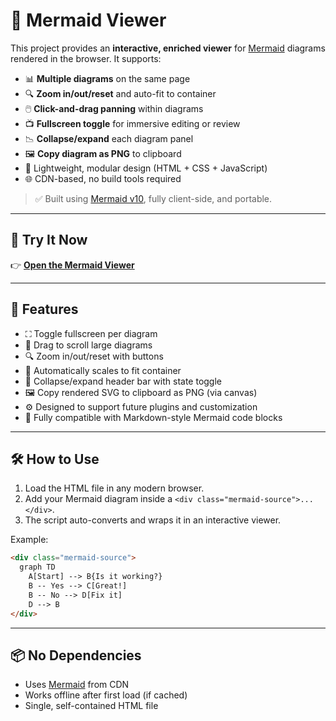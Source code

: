 # 🧠 Mermaid Viewer

This project provides an **interactive, enriched viewer** for [Mermaid](https://mermaid-js.github.io/) diagrams rendered in the browser. It supports:

* 📊 **Multiple diagrams** on the same page
* 🔍 **Zoom in/out/reset** and auto-fit to container
* 🖱️ **Click-and-drag panning** within diagrams
* 📺 **Fullscreen toggle** for immersive editing or review
* 📉 **Collapse/expand** each diagram panel
* 🖼️ **Copy diagram as PNG** to clipboard
* 🧩 Lightweight, modular design (HTML + CSS + JavaScript)
* 🌐 CDN-based, no build tools required

> ✅ Built using [Mermaid v10](https://github.com/mermaid-js/mermaid), fully client-side, and portable.

---

## 🚀 Try It Now

👉 **[Open the Mermaid Viewer](https://bonomani.github.io/Mermaid-Viewer/mermaid_viewer.html)**

---

## 🧰 Features

* ⛶ Toggle fullscreen per diagram
* 🧭 Drag to scroll large diagrams
* 🔍 Zoom in/out/reset with buttons
* 🔁 Automatically scales to fit container
* 📂 Collapse/expand header bar with state toggle
* 🖼️ Copy rendered SVG to clipboard as PNG (via canvas)
* ⚙️ Designed to support future plugins and customization
* 📝 Fully compatible with Markdown-style Mermaid code blocks

---

## 🛠️ How to Use

1. Load the HTML file in any modern browser.
2. Add your Mermaid diagram inside a `<div class="mermaid-source">...</div>`.
3. The script auto-converts and wraps it in an interactive viewer.

Example:

```html
<div class="mermaid-source">
  graph TD
    A[Start] --> B{Is it working?}
    B -- Yes --> C[Great!]
    B -- No --> D[Fix it]
    D --> B
</div>
```

---

## 📦 No Dependencies

* Uses [Mermaid](https://cdn.jsdelivr.net/npm/mermaid@10) from CDN
* Works offline after first load (if cached)
* Single, self-contained HTML file

